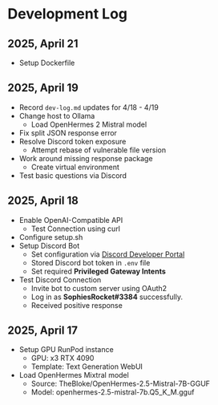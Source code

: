 # Development Log

## 2025, April 21
- Setup Dockerfile

## 2025, April 19
- Record `dev-log.md` updates for 4/18 - 4/19
- Change host to Ollama
  - Load OpenHermes 2 Mistral model
- Fix split JSON response error
- Resolve Discord token exposure
  - Attempt rebase of vulnerable file version
- Work around missing response package
  - Create virtual environment
- Test basic questions via Discord

## 2025, April 18
- Enable OpenAI-Compatible API
  - Test Connection using curl
- Configure setup.sh
- Setup Discord Bot
  - Set configuration via [Discord Developer Portal](https://discord.com/developers/applications)
  - Stored Discord bot token in `.env` file
  - Set required **Privileged Gateway Intents**
- Test Discord Connection
  - Invite bot to custom server using OAuth2
  - Log in as **SophiesRocket#3384** successfully.
  - Received positive response

## 2025, April 17
- Setup GPU RunPod instance
  - GPU: x3 RTX 4090
  - Template: Text Generation WebUI
- Load OpenHermes Mixtral model
  - Source: TheBloke/OpenHermes-2.5-Mistral-7B-GGUF
  - Model: openhermes-2.5-mistral-7b.Q5_K_M.gguf
